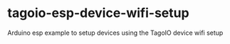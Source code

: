 # tagoio-esp-device-wifi-setup
Arduino esp example to setup devices using the TagoIO device wifi setup
